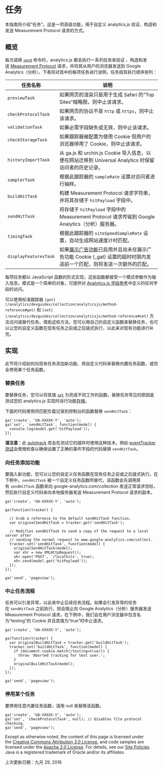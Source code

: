 # 任务

本指南将介绍“任务”。这是一项高级功能，用于自定义 analytics.js 验证、构造和发送 Measurement Protocol 请求的方式。

## 概览

每次调用 [`send`](https://developers.google.cn/analytics/devguides/collection/analyticsjs/command-queue-reference?hl=zh-cn#send) 命令时，analytics.js 都会执行一系列任务来验证 、构造和发送 [Measurement Protocol](https://developers.google.cn/analytics/devguides/collection/protocol/v1/?hl=zh-cn) 请求，并将其从用户的浏览器发送到 Google Analytics（分析）。下表将对其中的每项任务进行说明，任务按其执行顺序排列：

| 任务名称                  | 说明                                       |
| --------------------- | ---------------------------------------- |
| `previewTask`         | 如果网页的渲染只是用于生成 Safari 的“Top Sites”缩略图，则中止该请求。 |
| `checkProtocolTask`   | 如果网页的协议不是 `http` 或 `https`，则中止该请求。       |
| `validationTask`      | 如果必需字段缺失或无效，则中止该请求。                      |
| `checkStorageTask`    | 如果跟踪器被配置为使用 Cookie 但用户的浏览器停用了 Cookie，则中止该请求。 |
| `historyImportTask`   | 从 ga.js 和 urchin.js Cookie 导入信息，以便在网站迁移到 Universal Analytics 时保留访问者的历史记录。 |
| `samplerTask`         | 根据此跟踪器的 `sampleRate` 设置对访问者进行抽样。         |
| `buildHitTask`        | 构建 Measurement Protocol 请求字符串，并将其存储于 `hitPayload` 字段中。 |
| `sendHitTask`         | 将存储于 `hitPayload` 字段中的 Measurement Protocol 请求传输到 Google Analytics（分析）服务器。 |
| `timingTask`          | 根据此跟踪器的 `siteSpeedSampleRate` 设置，自动生成网站速度计时匹配。 |
| `displayFeaturesTask` | 如果[展示广告功能](https://developers.google.cn/analytics/devguides/collection/analyticsjs/display-features?hl=zh-cn)已启用并且尚未在展示广告功能 Cookie (_gat) 设置的超时时限内发送前一个匹配，则将发送一次额外的匹配。 |

每项任务都以 JavaScript 函数的形式实现，这些函数都接受一个模式参数作为输入信息。模式是一个简单的对象，可提供对 [Analytics.js 字段参考](https://developers.google.cn/analytics/devguides/collection/analyticsjs/field-reference?hl=zh-cn)中定义的任何字段的访问。

可以使用标准跟踪器 `[get](/analytics/devguides/collection/analyticsjs/method-reference#get)` 和 `[set](/analytics/devguides/collection/analyticsjs/method-reference#set)` 方法访问或替代任务。借助这些方法，您可以用自己的自定义函数来替换任务，也可以让您的自定义函数在现有任务之前或之后链式执行，以此来对现有功能进行补充。

## 实现

此节将介绍如何向现有任务添加新功能、用自定义代码来替换内置任务函数，或完全停用某个任务函数。

### 替换任务

要替换任务，您可以将其值 [`set`](https://developers.google.cn/analytics/devguides/collection/analyticsjs/command-queue-reference?hl=zh-cn#set) 为完成不同工作的函数。替换任务常见的原因是测试您的 analytics.js 实现时进行功能[存根](https://en.wikipedia.org/wiki/Method_stub)。

下面的代码使用将匹配负载记录到控制台的函数替换 `sendHitTask`：

```
ga('create', 'UA-XXXXX-Y', 'auto');
ga('set', 'sendHitTask', function(model) {
  console.log(model.get('hitPayload'));
});

```

**请注意**：此 [autotrack](https://github.com/googleanalytics/autotrack) 库会在测试它的插件时使用这种技术。例如 [eventTracker 测试](https://github.com/googleanalytics/autotrack/blob/0.6.1/test/event-tracker.html#L13-L22)会使用检查以确保设置了正确的事件字段的代码替换 `sendHitTask`。

### 向任务添加功能

要插入新功能，您可以让您的自定义任务函数在现有任务之前或之后链式执行。在下例中，`sendHitTask` 被一个自定义任务函数所替代，该函数会先调用原有 `sendHitTask` 函数来向 google-analytics.com/collection 发送正常请求信标，然后执行自定义代码来向本地服务器发送 Measurement Protocol 请求的副本。

```
ga('create', 'UA-XXXXX-Y', 'auto');

ga(function(tracker) {

  // Grab a reference to the default sendHitTask function.
  var originalSendHitTask = tracker.get('sendHitTask');

  // Modifies sendHitTask to send a copy of the request to a local server after
  // sending the normal request to www.google-analytics.com/collect.
  tracker.set('sendHitTask', function(model) {
    originalSendHitTask(model);
    var xhr = new XMLHttpRequest();
    xhr.open('POST', '/localhits', true);
    xhr.send(model.get('hitPayload'));
  });
});

ga('send', 'pageview');

```

### 中止任务流程

任务可以引发异常，以此来中止后续任务流程。如果会引发异常的任务在 `sendHitTask` 之前执行，则会阻止向 Google Analytics（分析）服务器发送 Measurement Protocol 请求。在下例中，我们会在用户浏览器中包含名为“testing”的 Cookie 并且其值为“true”时中止请求。

```
ga('create', 'UA-XXXXX-Y', 'auto');

ga(function(tracker) {
  var originalBuildHitTask = tracker.get('buildHitTask');
  tracker.set('buildHitTask', function(model) {
    if (document.cookie.match(/testing=true/)) {
      throw 'Aborted tracking for test user.';
    }
    originalBuildHitTask(model);
  });
});

ga('send', 'pageview');

```

### 停用某个任务

要停用任意内置任务函数，请用 null 来替换该函数。

```
ga('create', 'UA-XXXXX-Y', 'auto');
ga('set', 'checkProtocolTask', null); // Disables file protocol checking.
ga('send', 'pageview');

```

Except as otherwise noted, the content of this page is licensed under the [Creative Commons Attribution 3.0 License](http://creativecommons.org/licenses/by/3.0/), and code samples are licensed under the [Apache 2.0 License](http://www.apache.org/licenses/LICENSE-2.0). For details, see our [Site Policies](https://developers.google.cn/terms/site-policies?hl=zh-cn). Java is a registered trademark of Oracle and/or its affiliates.

上次更新日期：九月 29, 2016